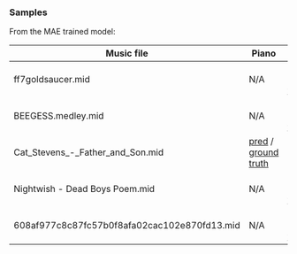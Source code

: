 ### Samples

From the MAE trained model:

| Music file | Piano | Drums | Bass | Strings |
| --- | --- | --- | --- | --- | 
| ff7goldsaucer.mid | N/A | [pred](https://puu.sh/Dq7jL.mp3) / [ground truth](https://puu.sh/DpXg1.mp3) | [pred](https://puu.sh/Dq7jX.mp3) / [ground truth](https://puu.sh/DpXgv.mp3) | [pred](https://puu.sh/Dq7ke.mp3) / [ground truth](https://puu.sh/DpXi1.mp3) | 
| BEEGESS.medley.mid | N/A | [pred](https://puu.sh/Dq7eP.mp3) / [ground truth](https://puu.sh/Dq7eu.mp3) | [pred](https://puu.sh/Dq7ft.mp3) / [ground truth](https://puu.sh/Dq7fe.mp3) | [pred](https://puu.sh/Dq7fY.mp3) / [ground truth](https://puu.sh/Dq7fK.mp3) |
| Cat_Stevens_-_Father_and_Son.mid | [pred](https://puu.sh/Dq7hd.mp3) / [ground truth](https://puu.sh/Dq7gQ.mp3) | N/A | N/A | [pred](https://puu.sh/Dq7ie.mp3) / [ground truth](https://puu.sh/Dq7iw.mp3) |
| Nightwish - Dead Boys Poem.mid | N/A | [pred](https://puu.sh/Dq7mb.mp3) / [ground truth](https://puu.sh/Dq7lK.mp3) | [pred](https://puu.sh/Dq7n8.mp3) / [ground truth](https://puu.sh/Dq7mT.mp3) | [pred](https://puu.sh/Dq7nj.mp3) / [ground truth](https://puu.sh/Dq7nv.mp3) |
| 608af977c8c87fc57b0f8afa02cac102e870fd13.mid | N/A | [pred](https://puu.sh/Dq7vt.mp3) / [ground truth](https://puu.sh/Dq7v8.mp3) | [pred](https://puu.sh/Dq7vW.mp3) / [ground truth](https://puu.sh/Dq7wi.mp3) | [pred](https://puu.sh/Dq7x2.mp3) / [ground truth](https://puu.sh/Dq7wF.mp3) |